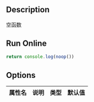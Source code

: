 # 

## Description
空函数

## Run Online

<RunCode :language="ts" :dependency="`
function noop() {}`">

```ts
return console.log(noop())
```

</RunCode>

## Options

<div class="utils-table">

| 属性名 | 说明 | 类型 | 默认值 |
| --- | --- | --- | --- |


</div>